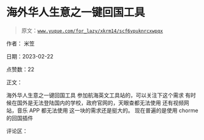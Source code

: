 # 海外华人生意之一键回国工具

> 原文：[`www.yuque.com/for_lazy/xkrm14/scf6vpuknrcxwpqx`](https://www.yuque.com/for_lazy/xkrm14/scf6vpuknrcxwpqx)

作者： 米笠

日期：2023-02-22

点赞数：22

正文：

海外华人生意之一键回国工具 参加航海英文工具站的，可以关注下这个需求 有时候在国外是无法登陆国内的学校，政府官网的，天眼查都无法使用 还有视频网站，音乐 APP 都无法使用 这一块的需求还是挺大的。 现在普遍的是使用 chorme 的回国插件

评论区：



